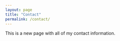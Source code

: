 ```yaml
---
layout: page
title: "Contact"
permalink: /contact/
---
```


This is a new page with all of my contact information.

